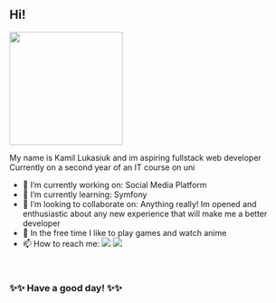 ## Hi!

<img height="200" src="https://aniyuki.com/wp-content/uploads/2022/08/aniyuki-hello-29.gif"/>


My name is Kamil Lukasiuk and im aspiring fullstack web developer <br> 
Currently on a second year of an IT course on uni



- 🔭 I’m currently working on: 
  Social Media Platform
- 🌱 I’m currently learning:
  Symfony
- 👯 I’m looking to collaborate on: 
  Anything really! Im opened and enthusiastic about any new experience that will make me a better developer
- 🤠 In the free time I like to play games and watch anime
- 📫 How to reach me: 
[![](https://img.shields.io/badge/-Linkedin-0073B1?style=flat-square)](https://linkedin.com/in/lukasiukkamil)
[![](https://img.shields.io/badge/-Facebook-blue)](https://www.facebook.com/lksiuk/)
<br>

### ✨✨ Have a good day! ✨✨
